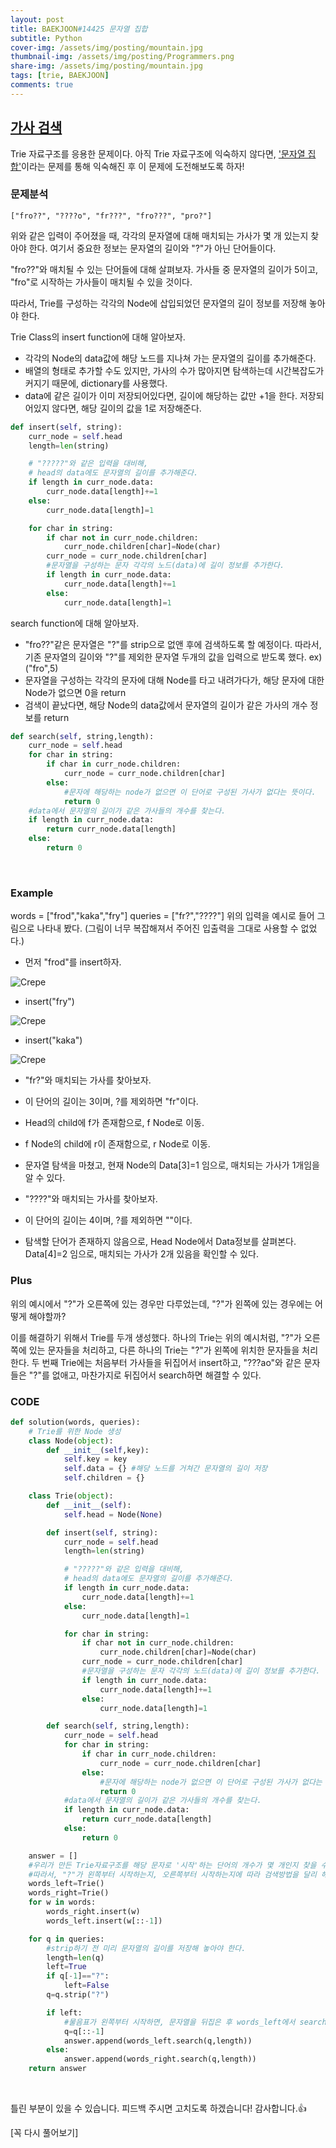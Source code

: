 ```yaml
---
layout: post
title: BAEKJOON#14425 문자열 집합
subtitle: Python
cover-img: /assets/img/posting/mountain.jpg
thumbnail-img: /assets/img/posting/Programmers.png
share-img: /assets/img/posting/mountain.jpg
tags: [trie, BAEKJOON]
comments: true
---
```


## [가사 검색](https://programmers.co.kr/learn/courses/30/lessons/60060)

Trie 자료구조를 응용한 문제이다. 아직 Trie 자료구조에 익숙하지 않다면, ['문자열 집합'](https://youseop.github.io//2020-11-09-BAEKJOON-14425_%EB%AC%B8%EC%9E%90%EC%97%B4%EC%A7%91%ED%95%A9/)이라는 문제를 통해 익숙해진 후 이 문제에 도전해보도록 하자!

### 문제분석

```
["fro??", "????o", "fr???", "fro???", "pro?"]
```

위와 같은 입력이 주어졌을 때, 각각의 문자열에 대해 매치되는 가사가 몇 개 있는지 찾아야 한다.
여기서 중요한 정보는 문자열의 길이와 "?"가 아닌 단어들이다.

"fro??"와 매치될 수 있는 단어들에 대해 살펴보자.
가사들 중 문자열의 길이가 5이고, "fro"로 시작하는 가사들이 매치될 수 있을 것이다.

따라서, Trie를 구성하는 각각의 Node에 삽입되었던 문자열의 길이 정보를 저장해 놓아야 한다.

Trie Class의 insert function에 대해 알아보자.

- 각각의 Node의 data값에 해당 노드를 지나쳐 가는 문자열의 길이를 추가해준다.
- 배열의 형태로 추가할 수도 있지만, 가사의 수가 많아지면 탐색하는데 시간복잡도가 커지기 때문에, dictionary를 사용했다.
- data에 같은 길이가 이미 저장되어있다면, 길이에 해당하는 값만 +1을 한다. 저장되어있지 않다면, 해당 길이의 값을 1로 저장해준다.

```python
def insert(self, string):
    curr_node = self.head
    length=len(string)

    # "?????"와 같은 입력을 대비해,
    # head의 data에도 문자열의 길이를 추가해준다.
    if length in curr_node.data:
        curr_node.data[length]+=1
    else:
        curr_node.data[length]=1

    for char in string:
        if char not in curr_node.children:
            curr_node.children[char]=Node(char)
        curr_node = curr_node.children[char]
        #문자열을 구성하는 문자 각각의 노드(data)에 길이 정보를 추가한다.
        if length in curr_node.data:
            curr_node.data[length]+=1
        else:
            curr_node.data[length]=1
```

search function에 대해 알아보자.

- "fro??"같은 문자열은 "?"를 strip으로 없앤 후에 검색하도록 할 예정이다. 따라서, 기존 문자열의 길이와 "?"를 제외한 문자열 두개의 값을 입력으로 받도록 했다. ex)("fro",5)
- 문자열을 구성하는 각각의 문자에 대해 Node를 타고 내려가다가, 해당 문자에 대한 Node가 없으면 0을 return
- 검색이 끝났다면, 해당 Node의 data값에서 문자열의 길이가 같은 가사의 개수 정보를 return

```python
def search(self, string,length):
    curr_node = self.head
    for char in string:
        if char in curr_node.children:
            curr_node = curr_node.children[char]
        else:
            #문자에 해당하는 node가 없으면 이 단어로 구성된 가사가 없다는 뜻이다.
            return 0
    #data에서 문자열의 길이가 같은 가사들의 개수를 찾는다.
    if length in curr_node.data:
        return curr_node.data[length]
    else:
        return 0
```

<br>

### Example

words = ["frod","kaka","fry"]
queries = ["fr?","????"]
위의 입력을 예시로 들어 그림으로 나타내 봤다.
(그림이 너무 복잡해져서 주어진 입출력을 그대로 사용할 수 없었다.)

- 먼저 "frod"를 insert하자.

![Crepe](https://i.imgur.com/qH50KTa.jpg)

- insert("fry")

![Crepe](https://i.imgur.com/RDQWTZO.jpg)

- insert("kaka")

![Crepe](https://i.imgur.com/KlTAGwu.jpg)

- "fr?"와 매치되는 가사를 찾아보자.

- 이 단어의 길이는 3이며, ?를 제외하면 "fr"이다.
- Head의 child에 f가 존재함으로, f Node로 이동.
- f Node의 child에 r이 존재함으로, r Node로 이동.
- 문자열 탐색을 마쳤고, 현재 Node의 Data[3]=1 임으로, 매치되는 가사가 1개임을 알 수 있다.

- "????"와 매치되는 가사를 찾아보자.

- 이 단어의 길이는 4이며, ?를 제외하면 ""이다.
- 탐색할 단어가 존재하지 않음으로, Head Node에서 Data정보를 살펴본다. Data[4]=2 임으로, 매치되는 가사가 2개 있음을 확인할 수 있다.

### Plus

위의 예시에서 "?"가 오른쪽에 있는 경우만 다루었는데, "?"가 왼쪽에 있는 경우에는 어떻게 해야할까?

이를 해결하기 위해서 Trie를 두개 생성했다. 하나의 Trie는 위의 예시처럼, "?"가 오른쪽에 있는 문자들을 처리하고, 다른 하나의 Trie는 "?"가 왼쪽에 위치한 문자들을 처리한다.
두 번째 Trie에는 처음부터 가사들을 뒤집어서 insert하고, "???ao"와 같은 문자들은 "?"를 없애고, 마찬가지로 뒤집어서 search하면 해결할 수 있다.

### CODE

```python
def solution(words, queries):
    # Trie를 위한 Node 생성
    class Node(object):
        def __init__(self,key):
            self.key = key
            self.data = {} #해당 노드를 거쳐간 문자열의 길이 저장
            self.children = {}

    class Trie(object):
        def __init__(self):
            self.head = Node(None)

        def insert(self, string):
            curr_node = self.head
            length=len(string)

            # "?????"와 같은 입력을 대비해,
            # head의 data에도 문자열의 길이를 추가해준다.
            if length in curr_node.data:
                curr_node.data[length]+=1
            else:
                curr_node.data[length]=1

            for char in string:
                if char not in curr_node.children:
                    curr_node.children[char]=Node(char)
                curr_node = curr_node.children[char]
                #문자열을 구성하는 문자 각각의 노드(data)에 길이 정보를 추가한다.
                if length in curr_node.data:
                    curr_node.data[length]+=1
                else:
                    curr_node.data[length]=1

        def search(self, string,length):
            curr_node = self.head
            for char in string:
                if char in curr_node.children:
                    curr_node = curr_node.children[char]
                else:
                    #문자에 해당하는 node가 없으면 이 단어로 구성된 가사가 없다는 뜻이다.
                    return 0
            #data에서 문자열의 길이가 같은 가사들의 개수를 찾는다.
            if length in curr_node.data:
                return curr_node.data[length]
            else:
                return 0

    answer = []
    #우리가 만든 Trie자료구조를 해당 문자로 '시작'하는 단어의 개수가 몇 개인지 찾을 수 있도록 설계했다.
    #따라서, "?"가 왼쪽부터 시작하는지, 오른쪽부터 시작하는지에 따라 검색방법을 달리 해야한다.
    words_left=Trie()
    words_right=Trie()
    for w in words:
        words_right.insert(w)
        words_left.insert(w[::-1])

    for q in queries:
        #strip하기 전 미리 문자열의 길이를 저장해 놓아야 한다.
        length=len(q)
        left=True
        if q[-1]=="?":
            left=False
        q=q.strip("?")

        if left:
            #물음표가 왼쪽부터 시작하면, 문자열을 뒤집은 후 words_left에서 search한다.
            q=q[::-1]
            answer.append(words_left.search(q,length))
        else:
            answer.append(words_right.search(q,length))
    return answer
```

<br>

틀린 부분이 있을 수 있습니다. 피드백 주시면 고치도록 하겠습니다!
감사합니다.👍

[꼭 다시 풀어보기]
<br>
<br>
